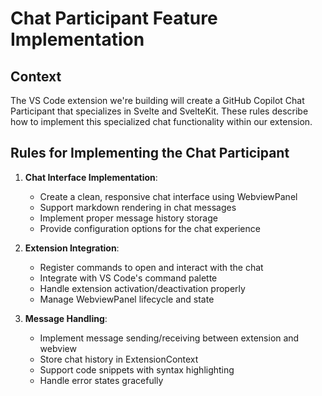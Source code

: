 # Chat Participant Feature Implementation

## Context
The VS Code extension we're building will create a GitHub Copilot Chat Participant that specializes in Svelte and SvelteKit. These rules describe how to implement this specialized chat functionality within our extension.

## Rules for Implementing the Chat Participant

1. **Chat Interface Implementation**:
   - Create a clean, responsive chat interface using WebviewPanel
   - Support markdown rendering in chat messages
   - Implement proper message history storage
   - Provide configuration options for the chat experience

2. **Extension Integration**:
   - Register commands to open and interact with the chat
   - Integrate with VS Code's command palette
   - Handle extension activation/deactivation properly
   - Manage WebviewPanel lifecycle and state

3. **Message Handling**:
   - Implement message sending/receiving between extension and webview
   - Store chat history in ExtensionContext
   - Support code snippets with syntax highlighting
   - Handle error states gracefully
